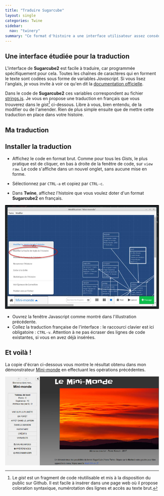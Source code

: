 ```yaml
---
title: "Traduire Sugarcube"
layout: single
categories: Twine
sidebar:
  nav: "twinery"
summary: "Ce format d'histoire a une interface utilisateur assez conséquente : affichons-la en français."
---
```

## Une interface étudiée pour la traduction
L'interface de **Sugarcube2** est facile à traduire, car programmée spécifiquement pour cela. Toutes les chaînes de caractères qui en forment le texte sont codées sous forme de variables *Javascript*. Si vous lisez l'anglais, je vous invite à voir ce qu'en dit la [documentation officielle](http://www.motoslave.net/sugarcube/2/docs/localization.html).

Dans le code de **Sugarcube2** ces variables correspondent au fichier [strings.js](https://bitbucket.org/tmedwards/sugarcube/src/v2-release/src/l10n/strings.js). Je vous en propose une traduction en français que vous trouverez dans le *gist*[^gist] ci-dessous. Libre à vous, bien entendu, de la modifier ou de l'amender.
Rien de plus simple ensuite que de mettre cette traduction en place dans votre histoire.

[^gist]:Le *gist* est un fragment de code réutilisable et mis à la disposition du public sur Github. Il est facile à insérer dans une page web où il propose coloration syntaxique, numérotation des lignes et accès au texte brut.

## Ma traduction

<script src="https://gist.github.com/marathon67/9402b7fc34bac992f3f937cdc9c6a049.js"></script>

## Installer la traduction

* Affichez le code en format brut. Comme pour tous les *Gists*, le plus pratique est de cliquer, en bas à droite de la fenêtre de code, sur `view raw`. Le code s'affiche dans un nouvel onglet, sans aucune mise en forme.

* Sélectionnez par `CTRL-a` et copiez par `CTRL-c`.

* Dans **Twine**, affichez l'histoire que vous voulez doter d'un format **Sugarcube2** en français.

![La fenêtre Javascript de Twine](/assets/images/twine-javascript_2.jpg)


* Ouvrez la fenêtre Javascript comme montré dans l'illustration précédente.
* Collez la traduction française de l'interface : le raccourci clavier est ici obligatoire : `CTRL-v`. Attention à ne pas écraser des lignes de code existantes, si vous en avez déjà insérées.

## Et voilà !

La copie d'écran ci-dessous vous montre le résultat obtenu dans mon démonstrateur [Mini-monde](https://www.bac-a-sable.eu/mini-monde/) en effectuant les opérations précédentes.

![L'interface en français](/assets/images/twine-javascript_1.jpg)
